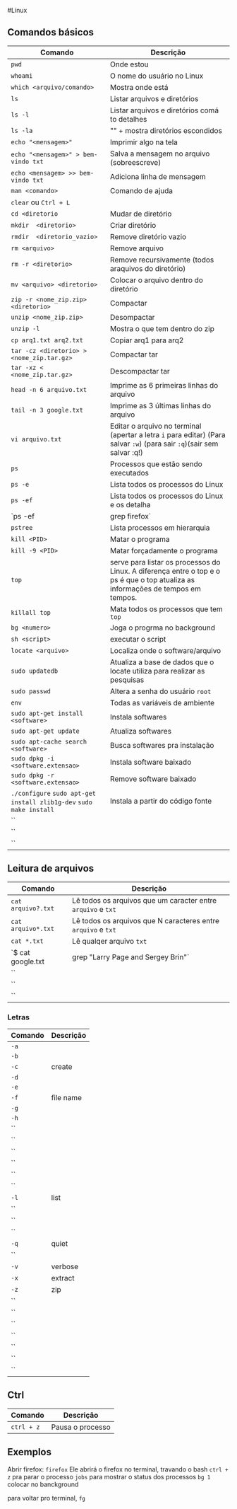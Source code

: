 #Linux

## Comandos básicos
|Comando|Descrição |
|----------------|-----------------|
|`pwd`|Onde estou|
|`whoami`|O nome do usuário no Linux|
|`which <arquivo/comando>`|Mostra onde está|
|`ls`|Listar arquivos e diretórios|
|`ls -l`|Listar arquivos e diretórios comá to  detalhes|
|`ls -la`|"" +  mostra diretórios escondidos|
|`echo "<mensagem>"`|Imprimir algo na tela|
|`echo "<mensagem>" > bem-vindo txt`|Salva a mensagem no arquivo (sobreescreve)|
|`echo <mensagem> >> bem-vindo txt`|Adiciona linha de mensagem|
|`man <comando>`|Comando de ajuda|
|`clear` ou `Ctrl + L`||
|`cd <diretorio`|Mudar de diretório|
|`mkdir  <diretorio>`|Criar diretório|
|`rmdir  <diretorio_vazio>`|Remove diretório vazio|
|`rm <arquivo>`|Remove arquivo|
|`rm -r <diretorio>`|Remove recursivamente (todos araquivos do diretório)|
|`mv <arquivo> <diretorio>`|Colocar o arquivo dentro do diretório|
|`zip -r <nome_zip.zip> <diretorio>`|Compactar|
|`unzip <nome_zip.zip>`|Desompactar|
|`unzip -l`|Mostra o que tem dentro do zip|
|`cp arq1.txt arq2.txt`|Copiar arq1 para arq2|
|`tar -cz <diretorio> > <nome_zip.tar.gz>`|Compactar tar|
|`tar -xz < <nome_zip.tar.gz>`|Descompactar tar|
|`head -n 6 arquivo.txt`|Imprime as 6 primeiras linhas do arquivo|
|`tail -n 3 google.txt`|Imprime as 3 últimas linhas do arquivo|
|`vi arquivo.txt`|Editar o arquivo no terminal (apertar a letra `i` para editar) (Para salvar `:w`) (para sair `:q`)(sair sem salvar :q!)|
|`ps`|Processos que estão sendo executados|
|`ps -e`|Lista todos os processos do Linux|
|`ps -ef`|Lista todos os processos do Linux e os detalha|
|`ps -ef | grep firefox`|Lista detalhadamente apenas os processos que tem `firefox`|
|`pstree`|Lista processos em hierarquia|
|`kill <PID>`|Matar o programa|
|`kill -9 <PID>`|Matar forçadamente o programa|
|`top`|serve para listar os processos do Linux. A diferença entre o top e o ps é que o top atualiza as informações de tempos em tempos.|
|`killall top`|Mata todos os processos que tem `top`|
|`bg <numero>`|Joga o progrma no background|
|`sh <script>`|executar o script|
|`locate <arquivo>`|Localiza onde o software/arquivo|
|`sudo updatedb`|Atualiza a base de dados que o locate utiliza para realizar as pesquisas|
|`sudo passwd`|Altera a senha do usuário `root`|
|`env`|Todas as variáveis de ambiente|
|`sudo apt-get install <software>`|Instala softwares|
|`sudo apt-get update`|Atualiza softwares|
|`sudo apt-cache search <software>`|Busca softwares pra instalação|
|`sudo dpkg -i <software.extensao>`|Instala software baixado|
|`sudo dpkg -r <software.extensao>`|Remove software baixado|
|`./configure` `sudo apt-get install zlib1g-dev` `sudo make install`|Instala a partir do código fonte|
|``||
|``||
|``||


## Leitura de arquivos
|Comando|Descrição|
|----------------|-----------------|
|`cat arquivo?.txt`|Lê todos os arquivos que um caracter entre `arquivo` e `txt`|
|`cat arquivo*.txt`|Lê todos os arquivos que N caracteres entre `arquivo` e `txt`|
|`cat *.txt`|Lê qualqer arquivo `txt`|
|`$ cat google.txt | grep "Larry Page and Sergey Brin"`|imprimir as linhas que contêm o termo "Larry Page and Sergey Brin" do arquivo google.txt|
|``||
|``||
|``||



### Letras
|Comando|Descrição|
|----------------|-----------------|
|`-a`||
|`-b`||
|`-c`|create|
|`-d`||
|`-e`||
|`-f`|file name|
|`-g`||
|`-h`||
|``||
|``||
|``||
|``||
|``||
|``||
|`-l`|list|
|``||
|``||
|``||
|`-q`|quiet|
|``||
|`-v`|verbose|
|`-x`|extract|
|`-z`|zip|
|``||
|``||
|``||
|``||
|``||
|``||
|``||

## Ctrl

|Comando|Descrição|
|----------------|-----------------|
|`ctrl + z`|Pausa o processo|



## Exemplos
Abrir firefox:
`firefox`
Ele abrirá o firefox no terminal, travando o bash
`ctrl + z` pra parar o processo
`jobs` para mostrar o status dos processos
`bg 1` colocar no banckground

para voltar pro terminal, `fg`
